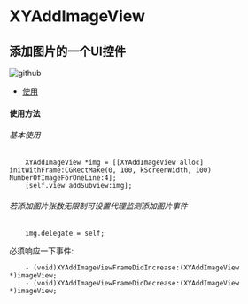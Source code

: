 XYAddImageView
=====================
添加图片的一个UI控件
------------------
![github](http://a3.qpic.cn/psb?/V10dnTrg38EPmY/goTEb3HTXogE.8uEfegLcfA3NAwyS1sk0PM1j0Gwx*M!/b/dHYBAAAAAAAA&bo=PgFLAgAAAAACeCo!&rf=viewer_4)

* [使用](#使用方法)

#### <a id = "使用方法"></a>使用方法
###### 基本使用
        XYAddImageView *img = [[XYAddImageView alloc] initWithFrame:CGRectMake(0, 100, kScreenWidth, 100) NumberOfImageForOneLine:4];
        [self.view addSubview:img];
###### 若添加图片张数无限制可设置代理监测添加图片事件
        img.delegate = self;
        
  必须响应一下事件:
  
        - (void)XYAddImageViewFrameDidIncrease:(XYAddImageView *)imageView;
        - (void)XYAddImageViewFrameDidDecrease:(XYAddImageView *)imageView;
